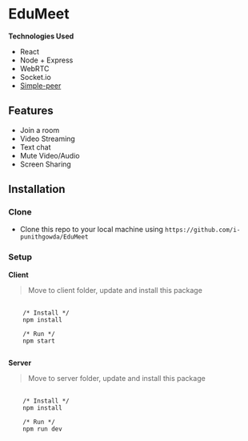 # EduMeet

**Technologies Used**

- React
- Node + Express
- WebRTC
- Socket.io
- [Simple-peer](https://github.com/feross/simple-peer)

## Features

- Join a room
- Video Streaming
- Text chat
- Mute Video/Audio
- Screen Sharing

## Installation

### Clone

- Clone this repo to your local machine using `https://github.com/i-punithgowda/EduMeet`

### Setup

**Client**

> Move to client folder, update and install this package

<pre>
  <code>
    /* Install */
    npm install
    
    /* Run */
    npm start
  </code>
</pre>

**Server**

> Move to server folder, update and install this package

<pre>
  <code>
    /* Install */
    npm install
    
    /* Run */
    npm run dev
  </code>
</pre>

